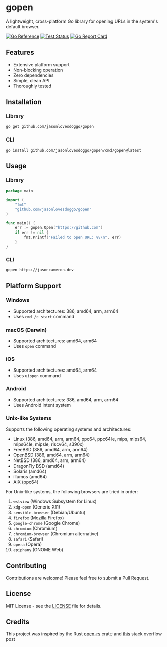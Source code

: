 # gopen

A lightweight, cross-platform Go library for opening URLs in the system's default browser.

[![Go Reference](https://pkg.go.dev/badge/github.com/jasonlovesdoggo/gopen.svg)](https://pkg.go.dev/github.com/jasonlovesdoggo/gopen)
[![Test Status](https://github.com/jasonlovesdoggo/gopen/workflows/Test/badge.svg)](https://github.com/jasonlovesdoggo/gopen/actions)
[![Go Report Card](https://goreportcard.com/badge/github.com/jasonlovesdoggo/gopen)](https://goreportcard.com/report/github.com/jasonlovesdoggo/gopen)

## Features

- Extensive platform support
- Non-blocking operation
- Zero dependencies
- Simple, clean API
- Thoroughly tested

## Installation
### Library
```bash
go get github.com/jasonlovesdoggo/gopen
```

### CLI
```bash
go install github.com/jasonlovesdoggo/gopen/cmd/gopen@latest
````

## Usage

### Library
```go
package main

import (
    "fmt"
    "github.com/jasonlovesdoggo/gopen"
)

func main() {
    err := gopen.Open("https://github.com")
    if err != nil {
        fmt.Printf("Failed to open URL: %v\n", err)
    }
}
```

### CLI
```bash
gopen https://jasoncameron.dev
```

## Platform Support

### Windows
- Supported architectures: 386, amd64, arm, arm64
- Uses `cmd /c start` command

### macOS (Darwin)
- Supported architectures: amd64, arm64
- Uses `open` command

### iOS
- Supported architectures: amd64, arm64
- Uses `uiopen` command

### Android
- Supported architectures: 386, amd64, arm, arm64
- Uses Android intent system

### Unix-like Systems
Supports the following operating systems and architectures:
- Linux (386, amd64, arm, arm64, ppc64, ppc64le, mips, mips64, mips64le, mipsle, riscv64, s390x)
- FreeBSD (386, amd64, arm, arm64)
- OpenBSD (386, amd64, arm, arm64)
- NetBSD (386, amd64, arm, arm64)
- DragonFly BSD (amd64)
- Solaris (amd64)
- illumos (amd64)
- AIX (ppc64)

For Unix-like systems, the following browsers are tried in order:
1. `wslview` (Windows Subsystem for Linux)
2. `xdg-open` (Generic X11)
3. `sensible-browser` (Debian/Ubuntu)
4. `firefox` (Mozilla Firefox)
5. `google-chrome` (Google Chrome)
6. `chromium` (Chromium)
7. `chromium-browser` (Chromium alternative)
8. `safari` (Safari)
9. `opera` (Opera)
10. `epiphany` (GNOME Web)

## Contributing

Contributions are welcome! Please feel free to submit a Pull Request.

## License

MIT License - see the [LICENSE](LICENSE) file for details.

## Credits

This project was inspired by the Rust [open-rs](https://github.com/Byron/open-rs) crate and [this](https://stackoverflow.com/questions/39320371/how-start-web-server-to-open-page-in-browser-in-golang) stack overflow post